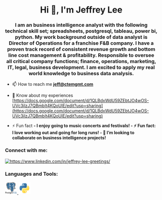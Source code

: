 <h1 align="center">Hi 👋, I'm Jeffrey Lee</h1>
<h3 align="center">I am an business intelligence analyst with the following technical skill set; spreadsheets, postgresql, tableau, power bi, python. My work background outside of data analyst is Director of Operations for a franchise F&B company. I have a proven track record of consistent revenue growth and bottom line cost management & profitability. Responsible to oversee all critical company functions; finance, operations, marketing, IT, legal, business development. I am excited to apply my real world knowledge to business data analysis.</h3>

- 📫 How to reach me **jeff@ctemgmt.com**

- 📄 Know about my experiences [https://docs.google.com/document/d/1QLBdxWdU59ZEbtJO4wOS-UVc3ilzJ7QBmbIt4KQoUlE/edit?usp=sharing](https://docs.google.com/document/d/1QLBdxWdU59ZEbtJO4wOS-UVc3ilzJ7QBmbIt4KQoUlE/edit?usp=sharing)

- ⚡ Fun fact **- I enjoy going to music concerts and festivals! - ⚡ Fun fact: I love working out and going for long runs! - 👯 I’m looking to collaborate on business intelligence projects!**

<h3 align="left">Connect with me:</h3>
<p align="left">
<a href="https://linkedin.com/in/https://www.linkedin.com/in/jeffrey-lee-greetings/" target="blank"><img align="center" src="https://raw.githubusercontent.com/rahuldkjain/github-profile-readme-generator/master/src/images/icons/Social/linked-in-alt.svg" alt="https://www.linkedin.com/in/jeffrey-lee-greetings/" height="30" width="40" /></a>
</p>

<h3 align="left">Languages and Tools:</h3>
<p align="left"> <a href="https://www.postgresql.org" target="_blank" rel="noreferrer"> <img src="https://raw.githubusercontent.com/devicons/devicon/master/icons/postgresql/postgresql-original-wordmark.svg" alt="postgresql" width="40" height="40"/> </a> <a href="https://www.python.org" target="_blank" rel="noreferrer"> <img src="https://raw.githubusercontent.com/devicons/devicon/master/icons/python/python-original.svg" alt="python" width="40" height="40"/> </a> </p>
